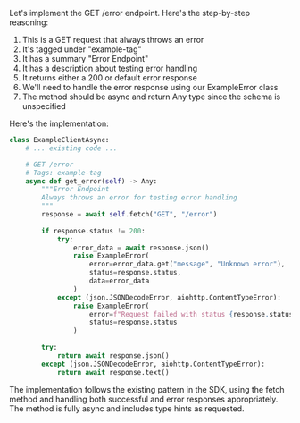 Let's implement the GET /error endpoint. Here's the step-by-step reasoning:

1. This is a GET request that always throws an error
2. It's tagged under "example-tag"
3. It has a summary "Error Endpoint"
4. It has a description about testing error handling
5. It returns either a 200 or default error response
6. We'll need to handle the error response using our ExampleError class
7. The method should be async and return Any type since the schema is unspecified

Here's the implementation:

```python:example_client_async.py
class ExampleClientAsync:
    # ... existing code ...

    # GET /error
    # Tags: example-tag
    async def get_error(self) -> Any:
        """Error Endpoint
        Always throws an error for testing error handling
        """
        response = await self.fetch("GET", "/error")
        
        if response.status != 200:
            try:
                error_data = await response.json()
                raise ExampleError(
                    error=error_data.get("message", "Unknown error"),
                    status=response.status,
                    data=error_data
                )
            except (json.JSONDecodeError, aiohttp.ContentTypeError):
                raise ExampleError(
                    error=f"Request failed with status {response.status}",
                    status=response.status
                )
        
        try:
            return await response.json()
        except (json.JSONDecodeError, aiohttp.ContentTypeError):
            return await response.text()
```

The implementation follows the existing pattern in the SDK, using the fetch method and handling both successful and error responses appropriately. The method is fully async and includes type hints as requested.